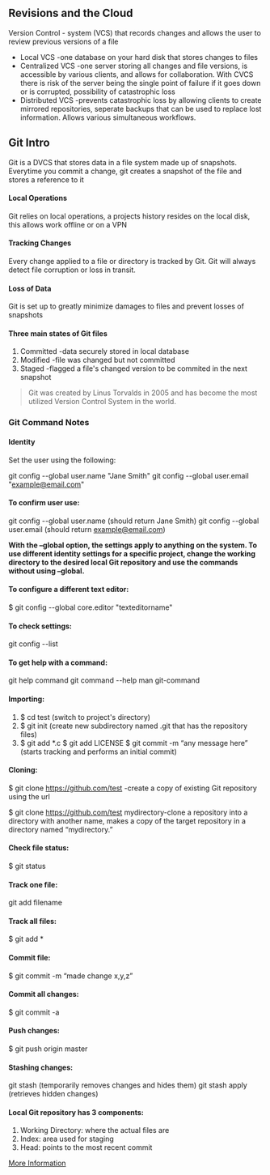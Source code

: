 ## Revisions and the Cloud

Version Control - system (VCS) that records changes and allows the user to review previous versions of a file
 - Local VCS -one database on your hard disk that stores changes to files
 - Centralized VCS -one server storing all changes and file versions, is accessible by various clients, and allows for collaboration. With CVCS there is risk of the server being the single point of failure if it goes down or is corrupted, possibility of catastrophic loss
 - Distributed VCS -prevents catastrophic loss by allowing clients to create mirrored repositories, seperate backups that can be used to replace lost information. Allows various simultaneous workflows.

## Git Intro

Git is a DVCS that stores data in a file system made up of snapshots. Everytime you commit a change, git creates a snapshot of the file and stores a reference to it

#### Local Operations
Git relies on local operations, a projects history resides on the local disk, this allows work offline or on a VPN

#### Tracking Changes
Every change applied to a file or directory is tracked by Git. Git will always detect file corruption or loss in transit.

#### Loss of Data
Git is set up to greatly minimize damages to files and prevent losses of snapshots

#### Three main states of Git files
 1. Committed -data securely stored in local database
 1. Modified -file was changed but not committed
 1. Staged -flagged a file's changed version to be commited in the next snapshot

> Git was created by Linus Torvalds in 2005 and has become the most utilized Version Control System in the world.

### Git Command Notes

#### Identity 
Set the user using the following:

git config --global user.name "Jane Smith"
git config --global user.email "example@email.com"

#### To confirm user use:

git config --global user.name (should return Jane Smith)
git config --global user.email (should return example@email.com)

**With the –global option, the settings apply to anything on the system. To use different identity settings for a specific project, change the working directory to the desired local Git repository and use the commands without using –global.**

#### To configure a different text editor: 
$ git config --global core.editor "texteditorname"

#### To check settings:
git config --list

#### To get help with a command:
git help command
git command --help
man git-command

#### Importing:
 1. $ cd test (switch to project's directory)
 1. $ git init (create new subdirectory named .git that has the repository files)
 1. $ git add *.c
$ git add LICENSE
$ git commit -m “any message here” (starts tracking and performs an initial commit)

#### Cloning:
$ git clone https://github.com/test -create a copy of existing Git repository using the url

$ git clone https://github.com/test mydirectory-clone a repository into a directory with another name, makes a copy of the target repository in a directory named “mydirectory.”

#### Check file status:
$ git status

#### Track one file:
git add filename

#### Track all files:
$ git add *

#### Commit file:
$ git commit -m “made change x,y,z”

#### Commit all changes:
$ git commit -a

#### Push changes:
$ git push origin master

#### Stashing changes:
git stash (temporarily removes changes and hides them)
git stash apply (retrieves hidden changes)

#### Local Git repository has 3 components:

 1. Working Directory: where the actual files are
 1. Index: area used for staging
 1. Head: points to the most recent commit

[More Information](https://blog.udemy.com/git-tutorial-a-comprehensive-guide/#7_2)


